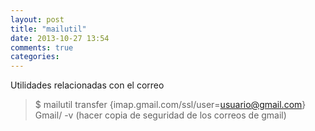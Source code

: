 ```yaml
---
layout: post
title: "mailutil"
date: 2013-10-27 13:54
comments: true
categories: 
---
```

Utilidades relacionadas con el correo

>$ mailutil transfer {imap.gmail.com/ssl/user=usuario@gmail.com} Gmail/ -v (hacer copia de seguridad de los correos de gmail)

